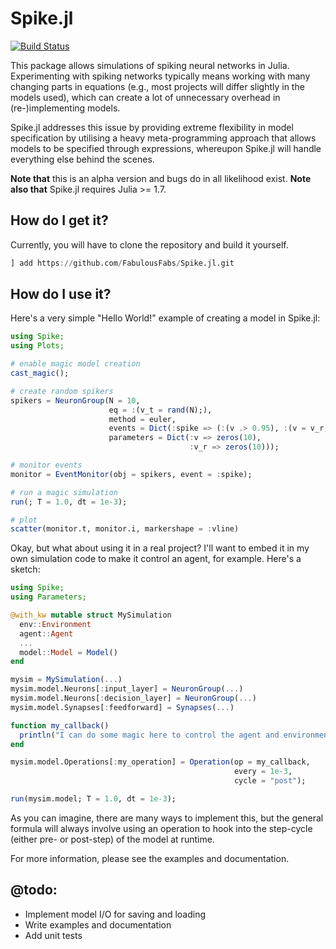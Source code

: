 # Spike.jl

[![Build Status](https://github.com/FabulousFabs/Spike.jl/actions/workflows/CI.yml/badge.svg?branch=main)](https://github.com/FabulousFabs/Spike.jl/actions/workflows/CI.yml?query=branch%3Amain)

This package allows simulations of spiking neural networks in Julia. Experimenting with spiking networks typically means working with many changing parts in equations (e.g., most projects will differ slightly in the models used), which can create a lot of unnecessary overhead in (re-)implementing models.

Spike.jl addresses this issue by providing extreme flexibility in model specification by utilising a heavy meta-programming approach that allows models to be specified through expressions, whereupon Spike.jl will handle everything else behind the scenes.


**Note that** this is an alpha version and bugs do in all likelihood exist. **Note also that** Spike.jl requires Julia >= 1.7.

## How do I get it?
Currently, you will have to clone the repository and build it yourself.

```Julia
] add https://github.com/FabulousFabs/Spike.jl.git
```

## How do I use it?
Here's a very simple "Hello World!" example of creating a model in Spike.jl:

```Julia
using Spike;
using Plots;

# enable magic model creation
cast_magic();

# create random spikers
spikers = NeuronGroup(N = 10,
                      eq = :(v_t = rand(N);),
                      method = euler,
                      events = Dict(:spike => (:(v .> 0.95), :(v = v_r;))),
                      parameters = Dict(:v => zeros(10),
                                        :v_r => zeros(10)));

# monitor events
monitor = EventMonitor(obj = spikers, event = :spike);

# run a magic simulation
run(; T = 1.0, dt = 1e-3);

# plot
scatter(monitor.t, monitor.i, markershape = :vline)
```

Okay, but what about using it in a real project? I'll want to embed it in my own simulation code to make it control an agent, for example. Here's a sketch:

```Julia
using Spike;
using Parameters;

@with_kw mutable struct MySimulation
  env::Environment
  agent::Agent
  ...
  model::Model = Model()
end

mysim = MySimulation(...)
mysim.model.Neurons[:input_layer] = NeuronGroup(...)
mysim.model.Neurons[:decision_layer] = NeuronGroup(...)
mysim.model.Synapses[:feedforward] = Synapses(...)

function my_callback()
  println("I can do some magic here to control the agent and environment!");
end

mysim.model.Operations[:my_operation] = Operation(op = my_callback,
                                                  every = 1e-3,
                                                  cycle = "post");

run(mysim.model; T = 1.0, dt = 1e-3);
```

As you can imagine, there are many ways to implement this, but the general formula will always involve using an operation to hook into the step-cycle (either pre- or post-step) of the model at runtime.

For more information, please see the examples and documentation.

## @todo:
- Implement model I/O for saving and loading
- Write examples and documentation
- Add unit tests
